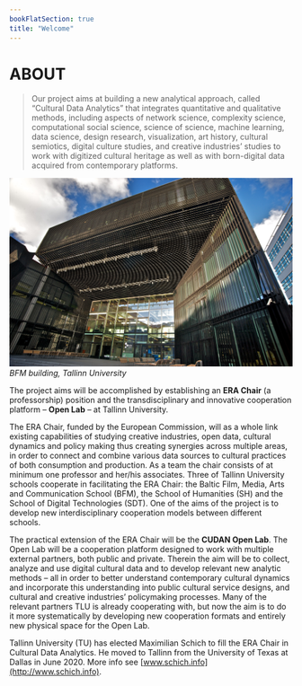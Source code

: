 ```yaml
---
bookFlatSection: true
title: "Welcome"
---
```

ABOUT
==  

>Our project aims at building a new analytical approach, called “Cultural Data Analytics” that integrates quantitative and qualitative methods, including aspects of network science, complexity science, computational social science, science of science, machine learning, data science, design research, visualization, art history, cultural semiotics, digital culture studies, and creative industries’ studies to work with digitized cultural heritage as well as with born-digital data acquired from contemporary platforms.


![BFM, Tallinn University (image)](/img/28084978075_bf8b497648_o.jpg "BFM, Tallinn University (image)")
*BFM building, Tallinn University*

The project aims will be accomplished by establishing an **ERA Chair** (a professorship) position and the transdisciplinary and innovative cooperation platform – **Open Lab** – at Tallinn University.

The ERA Chair, funded by the European Commission, will as a whole link existing capabilities of studying creative industries, open data, cultural dynamics and policy making thus creating synergies across multiple areas, in order to connect and combine various data sources to cultural practices of both consumption and production. As a team the chair consists of at minimum one professor and her/his associates. Three of Tallinn University schools cooperate in facilitating the ERA Chair: the Baltic Film, Media, Arts and Communication School (BFM), the School of Humanities (SH) and the School of Digital Technologies (SDT). One of the aims of the project is to develop new interdisciplinary cooperation models between different schools.

The practical extension of the ERA Chair will be the **CUDAN Open Lab**. The Open Lab will be a cooperation platform designed to work with multiple external partners, both public and private. Therein the aim will be to collect, analyze and use digital cultural data and to develop relevant new analytic methods – all in order to better understand contemporary cultural dynamics and incorporate this understanding into public cultural service designs, and cultural and creative industries’ policymaking processes. Many of the relevant partners TLU is already cooperating with, but now the aim is to do it more systematically by developing new cooperation formats and entirely new physical space for the Open Lab.

Tallinn University (TU) has elected Maximilian Schich to fill the ERA Chair in Cultural Data Analytics. He moved to Tallinn from the University of Texas at Dallas in June 2020. More info see [www.schich.info](http://www.schich.info).
 